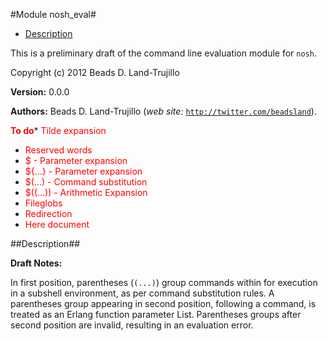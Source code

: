 

#Module nosh_eval#
* [Description](#description)


This is a preliminary draft of the command line evaluation module for `nosh`.



Copyright (c) 2012 Beads D. Land-Trujillo

__Version:__ 0.0.0

__Authors:__ Beads D. Land-Trujillo (_web site:_ [`http://twitter.com/beadsland`](http://twitter.com/beadsland)).

__<font color="red">To do</font>__* <font color="red"> Tilde expansion</font>
* <font color="red"> Reserved words</font>
* <font color="red"> $ - Parameter expansion</font>
* <font color="red"> ${...} - Parameter expansion</font>
* <font color="red"> $(...) - Command substitution</font>
* <font color="red"> $((...)) - Arithmetic Expansion</font>
* <font color="red"> Fileglobs</font>
* <font color="red"> Redirection</font>
* <font color="red"> Here document</font>
<a name="description"></a>

##Description##




__Draft Notes:__

In first position, parentheses (`(...)`) group commands within for
execution in a subshell environment, as per command substitution rules.
A parentheses group appearing in second position, following a command, is
treated as an Erlang function parameter List.  Parentheses groups
after second position are invalid, resulting in an evaluation error.